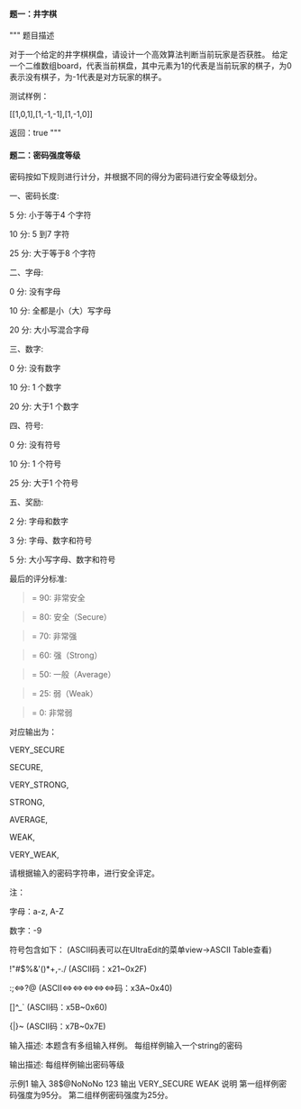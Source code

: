 #### 题一：井字棋

"""
题目描述

对于一个给定的井字棋棋盘，请设计一个高效算法判断当前玩家是否获胜。
给定一个二维数组board，代表当前棋盘，其中元素为1的代表是当前玩家的棋子，为0表示没有棋子，为-1代表是对方玩家的棋子。

测试样例：

[[1,0,1],[1,-1,-1],[1,-1,0]]

返回：true
"""

#### 题二：密码强度等级
密码按如下规则进行计分，并根据不同的得分为密码进行安全等级划分。

一、密码长度:

5 分: 小于等于4 个字符

10 分: 5 到7 字符

25 分: 大于等于8 个字符

二、字母:

0 分: 没有字母

10 分: 全都是小（大）写字母

20 分: 大小写混合字母

三、数字:

0 分: 没有数字

10 分: 1 个数字

20 分: 大于1 个数字

四、符号:

0 分: 没有符号

10 分: 1 个符号

25 分: 大于1 个符号

五、奖励:

2 分: 字母和数字

3 分: 字母、数字和符号

5 分: 大小写字母、数字和符号

最后的评分标准:

>= 90: 非常安全

>= 80: 安全（Secure）

>= 70: 非常强

>= 60: 强（Strong）

>= 50: 一般（Average）

>= 25: 弱（Weak）

>= 0:  非常弱


对应输出为：

VERY_SECURE

SECURE,

VERY_STRONG,

STRONG,

AVERAGE,

WEAK,

VERY_WEAK,


请根据输入的密码字符串，进行安全评定。

注：

字母：a-z, A-Z

数字：-9

符号包含如下： (ASCII码表可以在UltraEdit的菜单view->ASCII Table查看)

!"#$%&'()*+,-./     (ASCII码：x21~0x2F)

:;<=>?@             (ASCII<=><=><=><=><=>码：x3A~0x40)

[\]^_`              (ASCII码：x5B~0x60)

{|}~                (ASCII码：x7B~0x7E)





输入描述:
本题含有多组输入样例。
每组样例输入一个string的密码



输出描述:
每组样例输出密码等级

示例1
输入
38$@NoNoNo
123
输出
VERY_SECURE
WEAK
说明
第一组样例密码强度为95分。
第二组样例密码强度为25分。